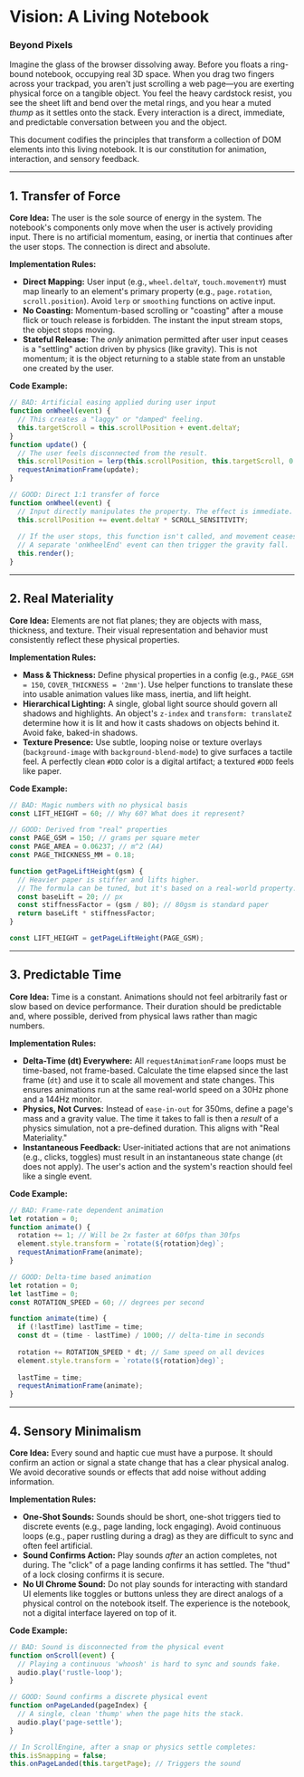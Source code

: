 # Vision: A Living Notebook

### Beyond Pixels
Imagine the glass of the browser dissolving away. Before you floats a ring-bound notebook, occupying real 3D space. When you drag two fingers across your trackpad, you aren't just scrolling a web page—you are exerting physical force on a tangible object. You feel the heavy cardstock resist, you see the sheet lift and bend over the metal rings, and you hear a muted *thump* as it settles onto the stack. Every interaction is a direct, immediate, and predictable conversation between you and the object.

This document codifies the principles that transform a collection of DOM elements into this living notebook. It is our constitution for animation, interaction, and sensory feedback.

---

## 1. Transfer of Force
**Core Idea:** The user is the sole source of energy in the system. The notebook's components only move when the user is actively providing input. There is no artificial momentum, easing, or inertia that continues after the user stops. The connection is direct and absolute.

**Implementation Rules:**
*   **Direct Mapping:** User input (e.g., `wheel.deltaY`, `touch.movementY`) must map linearly to an element's primary property (e.g., `page.rotation`, `scroll.position`). Avoid `lerp` or `smoothing` functions on active input.
*   **No Coasting:** Momentum-based scrolling or "coasting" after a mouse flick or touch release is forbidden. The instant the input stream stops, the object stops moving.
*   **Stateful Release:** The *only* animation permitted after user input ceases is a "settling" action driven by physics (like gravity). This is not momentum; it is the object returning to a stable state from an unstable one created by the user.

**Code Example:**
```javascript
// BAD: Artificial easing applied during user input
function onWheel(event) {
  // This creates a "laggy" or "damped" feeling.
  this.targetScroll = this.scrollPosition + event.deltaY;
}
function update() {
  // The user feels disconnected from the result.
  this.scrollPosition = lerp(this.scrollPosition, this.targetScroll, 0.1);
  requestAnimationFrame(update);
}

// GOOD: Direct 1:1 transfer of force
function onWheel(event) {
  // Input directly manipulates the property. The effect is immediate.
  this.scrollPosition += event.deltaY * SCROLL_SENSITIVITY;
  
  // If the user stops, this function isn't called, and movement ceases.
  // A separate 'onWheelEnd' event can then trigger the gravity fall.
  this.render(); 
}
```

---

## 2. Real Materiality
**Core Idea:** Elements are not flat planes; they are objects with mass, thickness, and texture. Their visual representation and behavior must consistently reflect these physical properties.

**Implementation Rules:**
*   **Mass & Thickness:** Define physical properties in a config (e.g., `PAGE_GSM = 150`, `COVER_THICKNESS = '2mm'`). Use helper functions to translate these into usable animation values like mass, inertia, and lift height.
*   **Hierarchical Lighting:** A single, global light source should govern all shadows and highlights. An object's `z-index` and `transform: translateZ` determine how it is lit and how it casts shadows on objects behind it. Avoid fake, baked-in shadows.
*   **Texture Presence:** Use subtle, looping noise or texture overlays (`background-image` with `background-blend-mode`) to give surfaces a tactile feel. A perfectly clean `#DDD` color is a digital artifact; a textured `#DDD` feels like paper.

**Code Example:**
```javascript
// BAD: Magic numbers with no physical basis
const LIFT_HEIGHT = 60; // Why 60? What does it represent?

// GOOD: Derived from "real" properties
const PAGE_GSM = 150; // grams per square meter
const PAGE_AREA = 0.06237; // m^2 (A4)
const PAGE_THICKNESS_MM = 0.18;

function getPageLiftHeight(gsm) {
  // Heavier paper is stiffer and lifts higher.
  // The formula can be tuned, but it's based on a real-world property.
  const baseLift = 20; // px
  const stiffnessFactor = (gsm / 80); // 80gsm is standard paper
  return baseLift * stiffnessFactor;
}

const LIFT_HEIGHT = getPageLiftHeight(PAGE_GSM);
```

---

## 3. Predictable Time
**Core Idea:** Time is a constant. Animations should not feel arbitrarily fast or slow based on device performance. Their duration should be predictable and, where possible, derived from physical laws rather than magic numbers.

**Implementation Rules:**
*   **Delta-Time (dt) Everywhere:** All `requestAnimationFrame` loops must be time-based, not frame-based. Calculate the time elapsed since the last frame (`dt`) and use it to scale all movement and state changes. This ensures animations run at the same real-world speed on a 30Hz phone and a 144Hz monitor.
*   **Physics, Not Curves:** Instead of `ease-in-out` for 350ms, define a page's mass and a gravity value. The time it takes to fall is then a *result* of a physics simulation, not a pre-defined duration. This aligns with "Real Materiality."
*   **Instantaneous Feedback:** User-initiated actions that are not animations (e.g., clicks, toggles) must result in an instantaneous state change (`dt` does not apply). The user's action and the system's reaction should feel like a single event.

**Code Example:**
```javascript
// BAD: Frame-rate dependent animation
let rotation = 0;
function animate() {
  rotation += 1; // Will be 2x faster at 60fps than 30fps
  element.style.transform = `rotate(${rotation}deg)`;
  requestAnimationFrame(animate);
}

// GOOD: Delta-time based animation
let rotation = 0;
let lastTime = 0;
const ROTATION_SPEED = 60; // degrees per second

function animate(time) {
  if (!lastTime) lastTime = time;
  const dt = (time - lastTime) / 1000; // delta-time in seconds
  
  rotation += ROTATION_SPEED * dt; // Same speed on all devices
  element.style.transform = `rotate(${rotation}deg)`;
  
  lastTime = time;
  requestAnimationFrame(animate);
}
```

---

## 4. Sensory Minimalism
**Core Idea:** Every sound and haptic cue must have a purpose. It should confirm an action or signal a state change that has a clear physical analog. We avoid decorative sounds or effects that add noise without adding information.

**Implementation Rules:**
*   **One-Shot Sounds:** Sounds should be short, one-shot triggers tied to discrete events (e.g., page landing, lock engaging). Avoid continuous loops (e.g., paper rustling during a drag) as they are difficult to sync and often feel artificial.
*   **Sound Confirms Action:** Play sounds *after* an action completes, not during. The "click" of a page landing confirms it has settled. The "thud" of a lock closing confirms it is secure.
*   **No UI Chrome Sound:** Do not play sounds for interacting with standard UI elements like toggles or buttons unless they are direct analogs of a physical control on the notebook itself. The experience is the notebook, not a digital interface layered on top of it.

**Code Example:**
```javascript
// BAD: Sound is disconnected from the physical event
function onScroll(event) {
  // Playing a continuous 'whoosh' is hard to sync and sounds fake.
  audio.play('rustle-loop'); 
}

// GOOD: Sound confirms a discrete physical event
function onPageLanded(pageIndex) {
  // A single, clean 'thump' when the page hits the stack.
  audio.play('page-settle');
}

// In ScrollEngine, after a snap or physics settle completes:
this.isSnapping = false;
this.onPageLanded(this.targetPage); // Triggers the sound
``` 